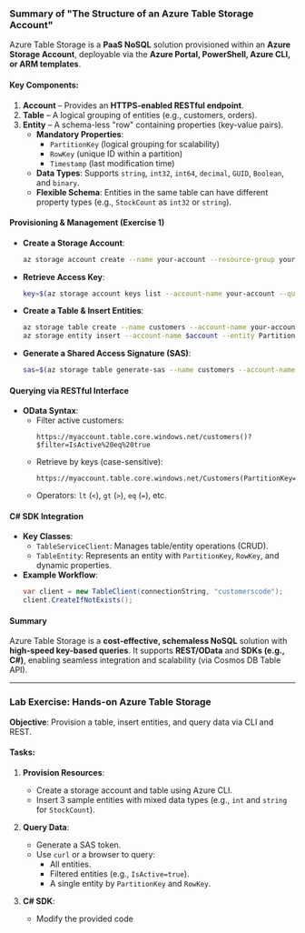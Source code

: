 ### **Summary of "The Structure of an Azure Table Storage Account"**  

Azure Table Storage is a **PaaS NoSQL** solution provisioned within an **Azure Storage Account**, deployable via the **Azure Portal, PowerShell, Azure CLI, or ARM templates**.  

#### **Key Components:**  
1. **Account** – Provides an **HTTPS-enabled RESTful endpoint**.  
2. **Table** – A logical grouping of entities (e.g., customers, orders).  
3. **Entity** – A schema-less "row" containing properties (key-value pairs).  
   - **Mandatory Properties**:  
     - `PartitionKey` (logical grouping for scalability)  
     - `RowKey` (unique ID within a partition)  
     - `Timestamp` (last modification time)  
   - **Data Types**: Supports `string`, `int32`, `int64`, `decimal`, `GUID`, `Boolean`, and `binary`.  
   - **Flexible Schema**: Entities in the same table can have different property types (e.g., `StockCount` as `int32` or `string`).  

#### **Provisioning & Management (Exercise 1)**  
- **Create a Storage Account**:  
  ```bash
  az storage account create --name your-account --resource-group your-group
  ```  
- **Retrieve Access Key**:  
  ```bash
  key=$(az storage account keys list --account-name your-account --query [0].value -o tsv)
  ```  
- **Create a Table & Insert Entities**:  
  ```bash
  az storage table create --name customers --account-name your-account --account-key $key
  az storage entity insert --account-name $account --entity PartitionKey=ReSellers RowKey=Contoso IsActive=true
  ```  
- **Generate a Shared Access Signature (SAS)**:  
  ```bash
  sas=$(az storage table generate-sas --name customers --account-name $account --permissions r --expiry 2200-01-01)
  ```  

#### **Querying via RESTful Interface**  
- **OData Syntax**:  
  - Filter active customers:  
    ```
    https://myaccount.table.core.windows.net/customers()?$filter=IsActive%20eq%20true
    ```  
  - Retrieve by keys (case-sensitive):  
    ```
    https://myaccount.table.core.windows.net/Customers(PartitionKey='ReSellers',RowKey='Contoso')
    ```  
  - Operators: `lt` (`<`), `gt` (`>`), `eq` (`=`), etc.  

#### **C# SDK Integration**  
- **Key Classes**:  
  - `TableServiceClient`: Manages table/entity operations (CRUD).  
  - `TableEntity`: Represents an entity with `PartitionKey`, `RowKey`, and dynamic properties.  
- **Example Workflow**:  
  ```csharp
  var client = new TableClient(connectionString, "customerscode");
  client.CreateIfNotExists();
  ```  

#### **Summary**  
Azure Table Storage is a **cost-effective, schemaless NoSQL** solution with **high-speed key-based queries**. It supports **REST/OData** and **SDKs (e.g., C#)**, enabling seamless integration and scalability (via Cosmos DB Table API).  

---

### **Lab Exercise: Hands-on Azure Table Storage**  
**Objective**: Provision a table, insert entities, and query data via CLI and REST.  

#### **Tasks**:  
1. **Provision Resources**:  
   - Create a storage account and table using Azure CLI.  
   - Insert 3 sample entities with mixed data types (e.g., `int` and `string` for `StockCount`).  

2. **Query Data**:  
   - Generate a SAS token.  
   - Use `curl` or a browser to query:  
     - All entities.  
     - Filtered entities (e.g., `IsActive=true`).  
     - A single entity by `PartitionKey` and `RowKey`.  

3. **C# SDK**:  
   - Modify the provided code
